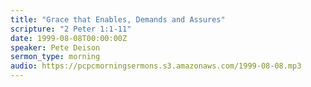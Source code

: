```yaml
---
title: "Grace that Enables, Demands and Assures"
scripture: "2 Peter 1:1-11"
date: 1999-08-08T00:00:00Z
speaker: Pete Deison
sermon_type: morning
audio: https://pcpcmorningsermons.s3.amazonaws.com/1999-08-08.mp3 
---
```




